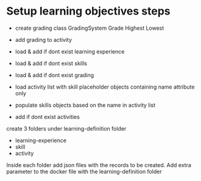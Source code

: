 # Setup learning objectives steps 

- create grading class 
    GradingSystem
        Grade 
            Highest
            Lowest
            
- add grading to activity

- load & add if dont exist learning experience
- load & add if dont exist skills 
- load & add if dont exist grading
- load activity list with skill placeholder objects containing name attribute only
- populate skills objects based on the name in activity list
- add if dont exist activities

create 3 folders under learning-definition folder
- learning-experience
- skill
- activity

Inside each folder add json files with the records to be created.
Add extra parameter to the docker file with the learning-definition folder
